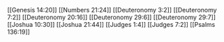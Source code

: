 [[Genesis 14:20]]
[[Numbers 21:24]]
[[Deuteronomy 3:2]]
[[Deuteronomy 7:2]]
[[Deuteronomy 20:16]]
[[Deuteronomy 29:6]]
[[Deuteronomy 29:7]]
[[Joshua 10:30]]
[[Joshua 21:44]]
[[Judges 1:4]]
[[Judges 7:2]]
[[Psalms 136:19]]
